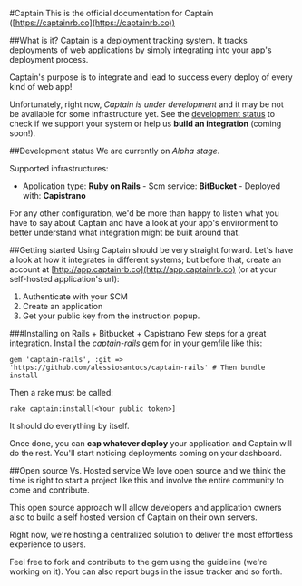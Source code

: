 #Captain
This is the official documentation for Captain ([https://captainrb.co](https://captainrb.co))

##What is it?
Captain is a deployment tracking system. It tracks deployments of web applications by simply integrating into your app's deployment process.

Captain's purpose is to integrate and lead to success every deploy of every kind of web app!

Unfortunately, right now, _Captain is under development_ and it may be not be available for some infrastructure yet. See the [development status](#development-status) to check if we support your system or help us **build an integration** (coming soon!).


##Development status
We are currently on _Alpha stage_.

Supported infrastructures:

- Application type: **Ruby on Rails** - Scm service: **BitBucket** - Deployed with: **Capistrano**

For any other configuration, we'd be more than happy to listen what you have to say about Captain and have a look at your app's environment to better understand what integration might be built around that.

##Getting started
Using Captain should be very straight forward. 
Let's have a look at how it integrates in different systems; but before that, create an account at [http://app.captainrb.co](http://app.captainrb.co) (or at your self-hosted application's url):

1. Authenticate with your SCM
2. Create an application
3. Get your public key from the instruction popup.

###Installing on Rails + Bitbucket + Capistrano
Few steps for a great integration. Install the _captain-rails_ gem for in your gemfile like this:
    
    gem 'captain-rails', :git => 'https://github.com/alessiosantocs/captain-rails' # Then bundle install

Then a rake must be called:

    rake captain:install[<Your public token>]

It should do everything by itself.

Once done, you can **cap whatever deploy** your application and Captain will do the rest.
You'll start noticing deployments coming on your dashboard.

##Open source Vs. Hosted service
We love open source and we think the time is right to start a project like this and involve the entire community to come and contribute.

This open source approach will allow developers and application owners also to build a self hosted version of Captain on their own servers.

Right now, we're hosting a centralized solution to deliver the most effortless experience to  users.

Feel free to fork and contribute to the gem using the guideline (we're working on it). You can also report bugs in the issue tracker and so forth.
